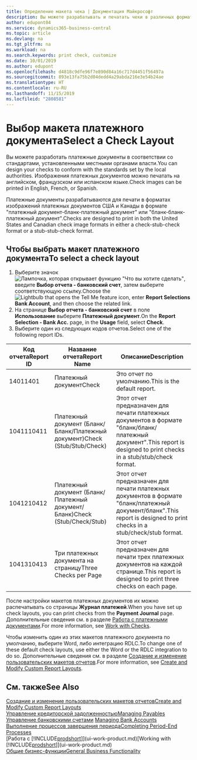 ```yaml
---
title: Определение макета чека | Документация Майкрософт
description: Вы можете разрабатывать и печатать чеки в различных форматах, чтобы они соответствовали определенным стандартам.
author: edupont04
ms.service: dynamics365-business-central
ms.topic: article
ms.devlang: na
ms.tgt_pltfrm: na
ms.workload: na
ms.search.keywords: print check, customize
ms.date: 10/01/2019
ms.author: edupont
ms.openlocfilehash: d4818c9dfe96f7e890d84a16c717d4451f56497a
ms.sourcegitcommit: 893e13fa75b2d04dedd4a29abda216e3e54b24ae
ms.translationtype: HT
ms.contentlocale: ru-RU
ms.lasthandoff: 11/15/2019
ms.locfileid: "2808581"
---
```

# <a name="select-a-check-layout"></a><span data-ttu-id="c6e66-103">Выбор макета платежного документа</span><span class="sxs-lookup"><span data-stu-id="c6e66-103">Select a Check Layout</span></span>
<span data-ttu-id="c6e66-104">Вы можете разработать платежные документы в соответствии со стандартами, установленными местными органами власти.</span><span class="sxs-lookup"><span data-stu-id="c6e66-104">You can design your checks to conform with the standards set by the local authorities.</span></span> <span data-ttu-id="c6e66-105">Изображения платежных документов можно печатать на английском, французском или испанском языке.</span><span class="sxs-lookup"><span data-stu-id="c6e66-105">Check images can be printed in English, French, or Spanish.</span></span>

<span data-ttu-id="c6e66-106">Платежные документы разрабатываются для печати в форматах изображений платежных документов США и Канады в формате "платежный документ-бланк-платежный документ" или "бланк-бланк-платежный документ".</span><span class="sxs-lookup"><span data-stu-id="c6e66-106">Checks are designed to print in both the United States and Canadian check image formats in either a check-stub-check format or a stub-stub-check format.</span></span>

## <a name="to-select-a-check-layout"></a><span data-ttu-id="c6e66-107">Чтобы выбрать макет платежного документа</span><span class="sxs-lookup"><span data-stu-id="c6e66-107">To select a check layout</span></span>
1. <span data-ttu-id="c6e66-108">Выберите значок ![Лампочка, которая открывает функцию "Что вы хотите сделать"](media/ui-search/search_small.png "Что вы хотите сделать"), введите **Выбор отчета - банковский счет**, затем выберите соответствующую ссылку.</span><span class="sxs-lookup"><span data-stu-id="c6e66-108">Choose the ![Lightbulb that opens the Tell Me feature](media/ui-search/search_small.png "Tell me what you want to do") icon, enter **Report Selections Bank Account**, and then choose the related link.</span></span>
2. <span data-ttu-id="c6e66-109">На странице **Выбор отчета - банковский счет** в поле **Использование** выберите **Платежный документ**.</span><span class="sxs-lookup"><span data-stu-id="c6e66-109">On the **Report Selection - Bank Acc.** page, in the **Usage** field, select **Check**.</span></span>
3. <span data-ttu-id="c6e66-110">Выберите один из следующих кодов отчетов.</span><span class="sxs-lookup"><span data-stu-id="c6e66-110">Select one of the following report IDs.</span></span>

| <span data-ttu-id="c6e66-111">Код отчета</span><span class="sxs-lookup"><span data-stu-id="c6e66-111">Report ID</span></span> | <span data-ttu-id="c6e66-112">Название отчета</span><span class="sxs-lookup"><span data-stu-id="c6e66-112">Report Name</span></span> | <span data-ttu-id="c6e66-113">Описание</span><span class="sxs-lookup"><span data-stu-id="c6e66-113">Description</span></span> |
| --- | --- | --- |
| <span data-ttu-id="c6e66-114">1401</span><span class="sxs-lookup"><span data-stu-id="c6e66-114">1401</span></span> |<span data-ttu-id="c6e66-115">Платежный документ</span><span class="sxs-lookup"><span data-stu-id="c6e66-115">Check</span></span> |<span data-ttu-id="c6e66-116">Это отчет по умолчанию.</span><span class="sxs-lookup"><span data-stu-id="c6e66-116">This is the default report.</span></span> |
| <span data-ttu-id="c6e66-117">10411</span><span class="sxs-lookup"><span data-stu-id="c6e66-117">10411</span></span> |<span data-ttu-id="c6e66-118">Платежный документ (Бланк/Бланк/Платежный документ)</span><span class="sxs-lookup"><span data-stu-id="c6e66-118">Check (Stub/Stub/Check)</span></span> |<span data-ttu-id="c6e66-119">Этот отчет предназначен для печати платежных документов в формате "бланк/бланк/платежный документ".</span><span class="sxs-lookup"><span data-stu-id="c6e66-119">This report is designed to print checks in a stub/stub/check format.</span></span> |
| <span data-ttu-id="c6e66-120">10412</span><span class="sxs-lookup"><span data-stu-id="c6e66-120">10412</span></span> |<span data-ttu-id="c6e66-121">Платежный документ (Бланк/Платежный документ/Бланк)</span><span class="sxs-lookup"><span data-stu-id="c6e66-121">Check (Stub/Check/Stub)</span></span> |<span data-ttu-id="c6e66-122">Этот отчет предназначен для печати платежных документов в формате "бланк/платежный документ/бланк".</span><span class="sxs-lookup"><span data-stu-id="c6e66-122">This report is designed to print checks in a stub/check/stub format.</span></span> |
| <span data-ttu-id="c6e66-123">10413</span><span class="sxs-lookup"><span data-stu-id="c6e66-123">10413</span></span> |<span data-ttu-id="c6e66-124">Три платежных документа на страницу</span><span class="sxs-lookup"><span data-stu-id="c6e66-124">Three Checks per Page</span></span> |<span data-ttu-id="c6e66-125">Этот отчет предназначен для печати трех платежных документов на каждой странице.</span><span class="sxs-lookup"><span data-stu-id="c6e66-125">This report is designed to print three checks on each page.</span></span> |

<span data-ttu-id="c6e66-126">После настройки макетов платежных документов их можно распечатывать со страницы **Журнал платежей**.</span><span class="sxs-lookup"><span data-stu-id="c6e66-126">When you have set up check layouts, you can print checks from the **Payment Journal** page.</span></span> <span data-ttu-id="c6e66-127">Дополнительные сведения см. в разделе [Работа с платежными документами](payables-how-work-checks.md).</span><span class="sxs-lookup"><span data-stu-id="c6e66-127">For more information, see [Work with Checks](payables-how-work-checks.md).</span></span>

<span data-ttu-id="c6e66-128">Чтобы изменить один из этих макетов платежного документа по умолчанию, выберите Word, либо интеграцию RDLC.</span><span class="sxs-lookup"><span data-stu-id="c6e66-128">To change one of these default check layouts, use either the Word or the RDLC integration to do so.</span></span> <span data-ttu-id="c6e66-129">Дополнительные сведения см. в разделе [Создание и изменение пользовательских макетов отчетов](ui-how-create-custom-report-layout.md).</span><span class="sxs-lookup"><span data-stu-id="c6e66-129">For more information, see [Create and Modify Custom Report Layouts](ui-how-create-custom-report-layout.md).</span></span>

## <a name="see-also"></a><span data-ttu-id="c6e66-130">См. также</span><span class="sxs-lookup"><span data-stu-id="c6e66-130">See Also</span></span>
[<span data-ttu-id="c6e66-131">Создание и изменение пользовательских макетов отчетов</span><span class="sxs-lookup"><span data-stu-id="c6e66-131">Create and Modify Custom Report Layouts</span></span>](ui-how-create-custom-report-layout.md)  
[<span data-ttu-id="c6e66-132">Управление кредиторской задолженностью</span><span class="sxs-lookup"><span data-stu-id="c6e66-132">Managing Payables</span></span>](payables-manage-payables.md)  
<span data-ttu-id="c6e66-133">[Управление банковскими счетами](bank-manage-bank-accounts.md) </span><span class="sxs-lookup"><span data-stu-id="c6e66-133">[Managing Bank Accounts](bank-manage-bank-accounts.md) </span></span>  
[<span data-ttu-id="c6e66-134">Выполнение процессов завершения периода</span><span class="sxs-lookup"><span data-stu-id="c6e66-134">Completing Period-End Processes</span></span>](year-how-complete-period-end-processes.md)  
<span data-ttu-id="c6e66-135">[Работа с [!INCLUDE[prodshort](includes/prodshort.md)]](ui-work-product.md)</span><span class="sxs-lookup"><span data-stu-id="c6e66-135">[Working with [!INCLUDE[prodshort](includes/prodshort.md)]](ui-work-product.md)</span></span>  
[<span data-ttu-id="c6e66-136">Общие бизнес-функции</span><span class="sxs-lookup"><span data-stu-id="c6e66-136">General Business Functionality</span></span>](ui-across-business-areas.md)
